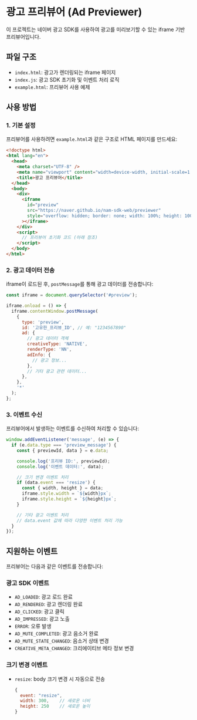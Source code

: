 # 광고 프리뷰어 (Ad Previewer)

이 프로젝트는 네이버 광고 SDK를 사용하여 광고를 미리보기할 수 있는 iframe 기반 프리뷰어입니다.

## 파일 구조

- `index.html`: 광고가 렌더링되는 iframe 페이지
- `index.js`: 광고 SDK 초기화 및 이벤트 처리 로직
- `example.html`: 프리뷰어 사용 예제

## 사용 방법

### 1. 기본 설정

프리뷰어를 사용하려면 `example.html`과 같은 구조로 HTML 페이지를 만드세요:

```html
<!doctype html>
<html lang="en">
  <head>
    <meta charset="UTF-8" />
    <meta name="viewport" content="width=device-width, initial-scale=1.0" />
    <title>광고 프리뷰어</title>
  </head>
  <body>
    <div>
      <iframe
        id="preview"
        src="https://naver.github.io/nam-sdk-web/previewer"
        style="overflow: hidden; border: none; width: 100%; height: 100%"
      ></iframe>
    </div>
    <script>
      // 프리뷰어 초기화 코드 (아래 참조)
    </script>
  </body>
</html>
```

### 2. 광고 데이터 전송

iframe이 로드된 후, `postMessage`를 통해 광고 데이터를 전송합니다:

```javascript
const iframe = document.querySelector('#preview');

iframe.onload = () => {
  iframe.contentWindow.postMessage(
    {
      type: 'preview',
      id: '고유한_프리뷰_ID', // 예: "1234567890"
      ad: {
        // 광고 데이터 객체
        creativeType: 'NATIVE',
        renderType: 'NN',
        adInfo: {
          // 광고 정보...
        },
        // 기타 광고 관련 데이터...
      },
    },
    '*'
  );
};
```

### 3. 이벤트 수신

프리뷰어에서 발생하는 이벤트를 수신하여 처리할 수 있습니다:

```javascript
window.addEventListener('message', (e) => {
  if (e.data.type === 'preview_message') {
    const { previewId, data } = e.data;

    console.log('프리뷰 ID:', previewId);
    console.log('이벤트 데이터:', data);

    // 크기 변경 이벤트 처리
    if (data.event === 'resize') {
      const { width, height } = data;
      iframe.style.width = `${width}px`;
      iframe.style.height = `${height}px`;
    }

    // 기타 광고 이벤트 처리
    // data.event 값에 따라 다양한 이벤트 처리 가능
  }
});
```

## 지원하는 이벤트

프리뷰어는 다음과 같은 이벤트를 전송합니다:

### 광고 SDK 이벤트

- `AD_LOADED`: 광고 로드 완료
- `AD_RENDERED`: 광고 렌더링 완료
- `AD_CLICKED`: 광고 클릭
- `AD_IMPRESSED`: 광고 노출
- `ERROR`: 오류 발생
- `AD_MUTE_COMPLETED`: 광고 음소거 완료
- `AD_MUTE_STATE_CHANGED`: 음소거 상태 변경
- `CREATIVE_META_CHANGED`: 크리에이티브 메타 정보 변경

### 크기 변경 이벤트

- `resize`: body 크기 변경 시 자동으로 전송
  ```javascript
  {
    event: "resize",
    width: 300,    // 새로운 너비
    height: 250    // 새로운 높이
  }
  ```
